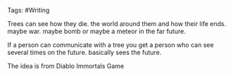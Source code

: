 Tags: #Writing 

Trees can see how they die. the world around them and how their life ends. maybe war. maybe bomb or maybe a meteor in the far future.

If a person can communicate with a tree you get a person who can see several times on the future. basically sees the future. 

The idea is from Diablo Immortals Game